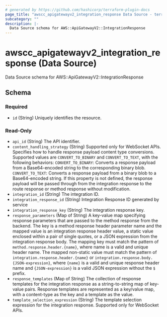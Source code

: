 ```yaml
---
# generated by https://github.com/hashicorp/terraform-plugin-docs
page_title: "awscc_apigatewayv2_integration_response Data Source - terraform-provider-awscc"
subcategory: ""
description: |-
  Data Source schema for AWS::ApiGatewayV2::IntegrationResponse
---
```


# awscc_apigatewayv2_integration_response (Data Source)

Data Source schema for AWS::ApiGatewayV2::IntegrationResponse



<!-- schema generated by tfplugindocs -->
## Schema

### Required

- `id` (String) Uniquely identifies the resource.

### Read-Only

- `api_id` (String) The API identifier.
- `content_handling_strategy` (String) Supported only for WebSocket APIs. Specifies how to handle response payload content type conversions. Supported values are ``CONVERT_TO_BINARY`` and ``CONVERT_TO_TEXT``, with the following behaviors:
  ``CONVERT_TO_BINARY``: Converts a response payload from a Base64-encoded string to the corresponding binary blob.
  ``CONVERT_TO_TEXT``: Converts a response payload from a binary blob to a Base64-encoded string.
 If this property is not defined, the response payload will be passed through from the integration response to the route response or method response without modification.
- `integration_id` (String) The integration ID.
- `integration_response_id` (String) Integration Response ID generated by service
- `integration_response_key` (String) The integration response key.
- `response_parameters` (Map of String) A key-value map specifying response parameters that are passed to the method response from the backend. The key is a method response header parameter name and the mapped value is an integration response header value, a static value enclosed within a pair of single quotes, or a JSON expression from the integration response body. The mapping key must match the pattern of ``method.response.header.{name}``, where name is a valid and unique header name. The mapped non-static value must match the pattern of ``integration.response.header.{name}`` or ``integration.response.body.{JSON-expression}``, where ``{name}`` is a valid and unique response header name and ``{JSON-expression}`` is a valid JSON expression without the ``$`` prefix.
- `response_templates` (Map of String) The collection of response templates for the integration response as a string-to-string map of key-value pairs. Response templates are represented as a key/value map, with a content-type as the key and a template as the value.
- `template_selection_expression` (String) The template selection expression for the integration response. Supported only for WebSocket APIs.
